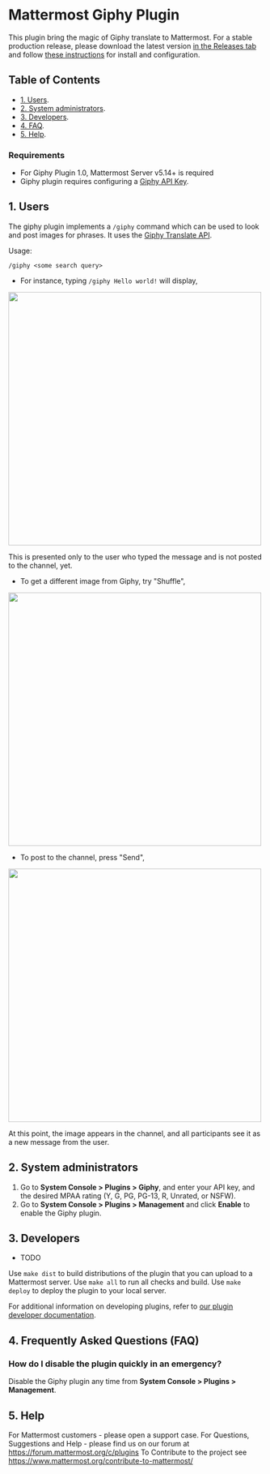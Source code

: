 # Mattermost Giphy Plugin

This plugin bring the magic of Giphy translate to Mattermost. For a stable production release, please download the latest version [in the Releases tab](https://github.com/mattermost/mattermost-plugin-giphy/releases) and follow [these instructions](#2-configuration) for install and configuration.

## Table of Contents

 - [1. Users](#1-users).
 - [2. System administrators](#2-system-administrators).
 - [3. Developers](#3-developers).
 - [4. FAQ](#4-frequently-asked-questions-faq).
 - [5. Help](#5-help).
 
### Requirements
- For Giphy Plugin 1.0, Mattermost Server v5.14+ is required
- Giphy plugin requires configuring a [Giphy API Key](https://developers.giphy.com/faq). 

## 1. Users

The giphy plugin implements a `/giphy` command which can be used to look and post images for phrases.
It uses the [Giphy Translate API](https://developers.giphy.com/docs/api/endpoint#translate).

Usage:
```
/giphy <some search query>
```

- For instance, typing `/giphy Hello world!` will display,
<img src="https://user-images.githubusercontent.com/1187448/63696085-cf806780-c7ce-11e9-9c77-a4fa8c693bf0.png" width="500"/>

This is presented only to the user who typed the message and is not posted to the channel, yet.

- To get a different image from Giphy, try "Shuffle",
<img src="https://user-images.githubusercontent.com/1187448/63696144-f0e15380-c7ce-11e9-9949-6aced7b29a51.png" width="500"/>


- To post to the channel, press "Send",
<img src="https://user-images.githubusercontent.com/1187448/63696271-3140d180-c7cf-11e9-8a77-f93c9868e9ae.png" width="500"/>

At this point, the image appears in the channel, and all participants see it as a new message from the user.

## 2. System administrators

1. Go to **System Console > Plugins > Giphy**, and enter your API key, and the desired MPAA rating (Y, G,     PG, PG-13, R, Unrated, or NSFW).
2. Go to **System Console > Plugins > Management** and click **Enable** to enable the Giphy plugin.

## 3. Developers

- TODO

Use `make dist` to build distributions of the plugin that you can upload to a Mattermost server.
Use `make all` to run all checks and build.
Use `make deploy` to deploy the plugin to your local server.

For additional information on developing plugins, refer to [our plugin developer documentation](https://developers.mattermost.com/extend/plugins/).

## 4. Frequently Asked Questions (FAQ)

### How do I disable the plugin quickly in an emergency?

Disable the Giphy plugin any time from **System Console > Plugins > Management**. 

## 5. Help

For Mattermost customers - please open a support case.
For Questions, Suggestions and Help - please find us on our forum at https://forum.mattermost.org/c/plugins
To Contribute to the project see https://www.mattermost.org/contribute-to-mattermost/
